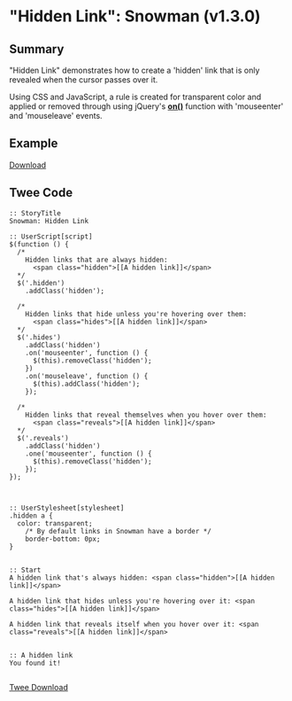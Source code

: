 # "Hidden Link": Snowman (v1.3.0)

## Summary

"Hidden Link" demonstrates how to create a 'hidden' link that is only revealed when the cursor passes over it.

Using CSS and JavaScript, a rule is created for transparent color and applied or removed through using jQuery's **[on()](http://api.jquery.com/on/)** function with 'mouseenter' and 'mouseleave' events.

## Example

[Download](snowman_hiddenlink_example.html)

## Twee Code

```twee
:: StoryTitle
Snowman: Hidden Link

:: UserScript[script]
$(function () {
  /*
    Hidden links that are always hidden:
      <span class="hidden">[[A hidden link]]</span>
  */
  $('.hidden')
    .addClass('hidden');

  /*
    Hidden links that hide unless you're hovering over them:
      <span class="hides">[[A hidden link]]</span>
  */
  $('.hides')
    .addClass('hidden')
    .on('mouseenter', function () {
      $(this).removeClass('hidden');
    })
    .on('mouseleave', function () {
      $(this).addClass('hidden');
    });

  /*
    Hidden links that reveal themselves when you hover over them:
      <span class="reveals">[[A hidden link]]</span>
  */
  $('.reveals')
    .addClass('hidden')
    .one('mouseenter', function () {
      $(this).removeClass('hidden');
    });
});



:: UserStylesheet[stylesheet]
.hidden a {
  color: transparent;
    /* By default links in Snowman have a border */
    border-bottom: 0px;
}


:: Start
A hidden link that's always hidden: <span class="hidden">[[A hidden link]]</span>

A hidden link that hides unless you're hovering over it: <span class="hides">[[A hidden link]]</span>

A hidden link that reveals itself when you hover over it: <span class="reveals">[[A hidden link]]</span>


:: A hidden link
You found it!


```

[Twee Download](snowman_hiddenlink_twee.txt)
